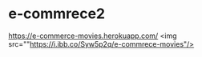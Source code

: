 # e-commrece2
https://e-commerce-movies.herokuapp.com/
<img src=""https://i.ibb.co/Syw5p2q/e-commrece-movies"/>
